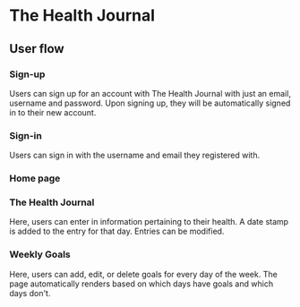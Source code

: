 # The Health Journal

## User flow

### Sign-up

Users can sign up for an account with The Health Journal with just an email, username and password. Upon signing up, they will be automatically signed in to their new account.

### Sign-in

Users can sign in with the username and email they registered with.

### Home page

### The Health Journal

Here, users can enter in information pertaining to their health. A date stamp is added to the entry for that day. Entries can be modified.

### Weekly Goals
Here, users can add, edit, or delete goals for every day of the week. The page automatically renders based on which days have goals and which days don't.
